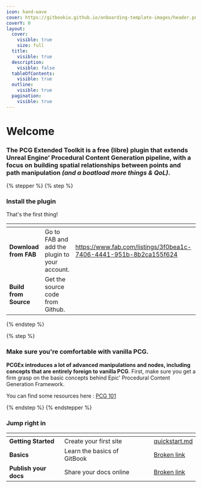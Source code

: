 ```yaml
---
icon: hand-wave
cover: https://gitbookio.github.io/onboarding-template-images/header.png
coverY: 0
layout:
  cover:
    visible: true
    size: full
  title:
    visible: true
  description:
    visible: false
  tableOfContents:
    visible: true
  outline:
    visible: true
  pagination:
    visible: true
---
```


# Welcome

### The PCG Extended Toolkit is a free (libre) plugin that extends Unreal Engine’ Procedural Content Generation pipeline, with a focus on **building spatial relationships between points** and **path manipulation** _(and a boatload more things & QoL)_.



{% stepper %}
{% step %}
### Install the plugin

That's the first thing!

<table data-card-size="large" data-view="cards"><thead><tr><th></th><th></th><th data-hidden data-card-target data-type="content-ref"></th><th data-hidden data-card-cover data-type="files"></th></tr></thead><tbody><tr><td><strong>Download from FAB</strong></td><td>Go to FAB and add the plugin to your account.</td><td><a href="https://www.fab.com/listings/3f0bea1c-7406-4441-951b-8b2ca155f624">https://www.fab.com/listings/3f0bea1c-7406-4441-951b-8b2ca155f624</a></td><td><a href=".gitbook/assets/FAB.jpg">FAB.jpg</a></td></tr><tr><td><strong>Build from Source</strong></td><td>Get the source code from Github.</td><td></td><td><a href=".gitbook/assets/GIT.jpg">GIT.jpg</a></td></tr></tbody></table>


{% endstep %}

{% step %}
### Make sure you're comfortable with vanilla PCG.

**PCGEx introduces a lot of advanced manipulations and nodes, including concepts that are entirely foreign to vanilla PCG**. First, make sure you get a firm grasp on the basic concepts behind Epic' Procedural Content Generation Framework.

You can find some resources here : [PCG 101](readme/editor.md)


{% endstep %}
{% endstepper %}

### Jump right in

<table data-view="cards"><thead><tr><th></th><th></th><th data-hidden data-card-cover data-type="files"></th><th data-hidden></th><th data-hidden data-card-target data-type="content-ref"></th></tr></thead><tbody><tr><td><strong>Getting Started</strong></td><td>Create your first site</td><td></td><td></td><td><a href="getting-started/quickstart.md">quickstart.md</a></td></tr><tr><td><strong>Basics</strong></td><td>Learn the basics of GitBook</td><td></td><td></td><td><a href="broken-reference">Broken link</a></td></tr><tr><td><strong>Publish your docs</strong></td><td>Share your docs online</td><td></td><td></td><td><a href="broken-reference">Broken link</a></td></tr></tbody></table>

